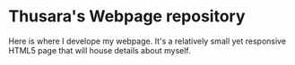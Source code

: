 # Thusara's Webpage repository

Here is where I develope my webpage. It's a relatively small yet responsive HTML5 page that will house
details about myself.

